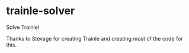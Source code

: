 # trainle-solver
Solve Trainle! 

Thanks to Stevage for creating Trainle and creating most of the code for this. 
